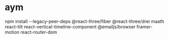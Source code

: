 # aym
npm install --legacy-peer-deps @react-three/fiber @react-three/drei maath react-tilt react-vertical-timeline-component @emailjs/browser framer-motion react-router-dom
